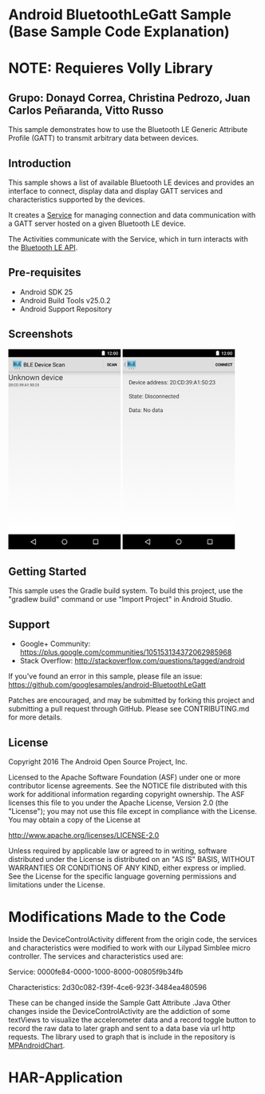
Android BluetoothLeGatt Sample (Base Sample Code Explanation)
=============================================================
NOTE: Requieres Volly Library
=============================

Grupo: Donayd Correa, Christina Pedrozo, Juan Carlos Peñaranda, Vitto Russo
---------------------------------------------------------------------------

This sample demonstrates how to use the Bluetooth LE Generic Attribute Profile (GATT)
to transmit arbitrary data between devices.

Introduction
------------

This sample shows a list of available Bluetooth LE devices and provides
an interface to connect, display data and display GATT services and
characteristics supported by the devices.

It creates a [Service][1] for managing connection and data communication with a GATT server
hosted on a given Bluetooth LE device.

The Activities communicate with the Service, which in turn interacts with the [Bluetooth LE API][2].

[1]:http://developer.android.com/reference/android/app/Service.html
[2]:https://developer.android.com/reference/android/bluetooth/BluetoothGatt.html

Pre-requisites
--------------

- Android SDK 25
- Android Build Tools v25.0.2
- Android Support Repository

Screenshots
-------------

<img src="screenshots/1-main.png" height="400" alt="Screenshot"/> <img src="screenshots/2-detail.png" height="400" alt="Screenshot"/> 

Getting Started
---------------

This sample uses the Gradle build system. To build this project, use the
"gradlew build" command or use "Import Project" in Android Studio.

Support
-------

- Google+ Community: https://plus.google.com/communities/105153134372062985968
- Stack Overflow: http://stackoverflow.com/questions/tagged/android

If you've found an error in this sample, please file an issue:
https://github.com/googlesamples/android-BluetoothLeGatt

Patches are encouraged, and may be submitted by forking this project and
submitting a pull request through GitHub. Please see CONTRIBUTING.md for more details.

License
-------

Copyright 2016 The Android Open Source Project, Inc.

Licensed to the Apache Software Foundation (ASF) under one or more contributor
license agreements.  See the NOTICE file distributed with this work for
additional information regarding copyright ownership.  The ASF licenses this
file to you under the Apache License, Version 2.0 (the "License"); you may not
use this file except in compliance with the License.  You may obtain a copy of
the License at

http://www.apache.org/licenses/LICENSE-2.0

Unless required by applicable law or agreed to in writing, software
distributed under the License is distributed on an "AS IS" BASIS, WITHOUT
WARRANTIES OR CONDITIONS OF ANY KIND, either express or implied.  See the
License for the specific language governing permissions and limitations under
the License.

Modifications Made to the Code
==============================

Inside the DeviceControlActivity different from the origin code, the services and characteristics were modified to work with our Lilypad Simblee micro controller. The services and characteristics used are:

Service: 0000fe84-0000-1000-8000-00805f9b34fb

Characteristics: 2d30c082-f39f-4ce6-923f-3484ea480596

These can be changed inside the Sample Gatt Attribute .Java 
Other changes inside the DeviceControlActivity are the addiction of some textViews to visualize the accelerometer data and a record toggle button to record the raw data to later graph and sent to a data base via url http requests.
The library used to graph that is include in the repository is [MPAndroidChart][3]. 

[3]: https://github.com/PhilJay/MPAndroidChart

# HAR-Application
